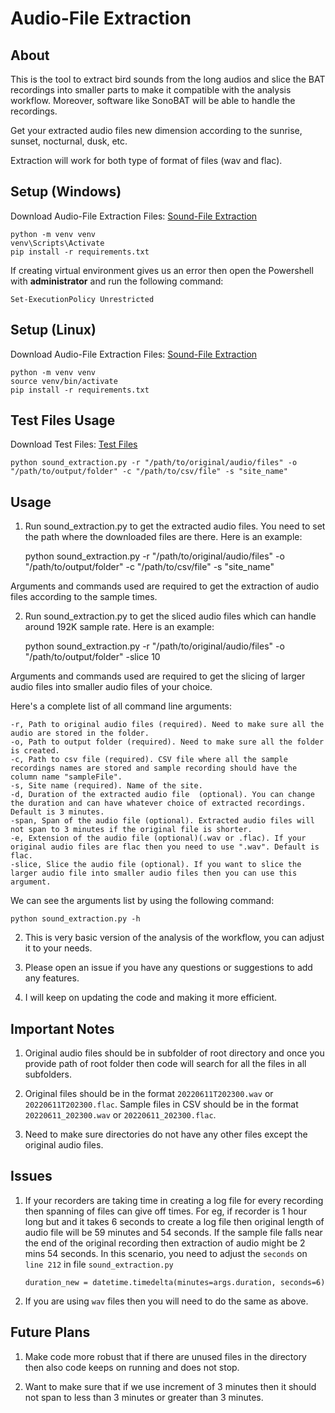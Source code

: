 # Audio-File Extraction

## About

This is the tool to extract bird sounds from the long audios and slice the BAT recordings into smaller parts to make it compatible with the analysis workflow. Moreover, software like SonoBAT will be able to handle the recordings.

Get your extracted audio files new dimension according to the sunrise, sunset, nocturnal, dusk, etc.

Extraction will work for both type of format of files (wav and flac).

## Setup (Windows)

Download Audio-File Extraction Files: [Sound-File Extraction](https://drive.google.com/file/d/1HX9Cz0I7uKsIPuhHCdB1lfCmbtFY_YxJ/view?usp=share_link)

    python -m venv venv
    venv\Scripts\Activate
    pip install -r requirements.txt

If creating virtual environment gives us an error then open the Powershell with <b>administrator</b> and run the following command:

    Set-ExecutionPolicy Unrestricted

## Setup (Linux)

Download Audio-File Extraction Files: [Sound-File Extraction](https://drive.google.com/file/d/1HX9Cz0I7uKsIPuhHCdB1lfCmbtFY_YxJ/view?usp=share_link)

    python -m venv venv
    source venv/bin/activate
    pip install -r requirements.txt

## Test Files Usage

Download Test Files: [Test Files](https://drive.google.com/file/d/1iBrAkaLagScc3kRuLkFw_2eUovGU2d8L/view?usp=share_link)

    python sound_extraction.py -r "/path/to/original/audio/files" -o "/path/to/output/folder" -c "/path/to/csv/file" -s "site_name"

## Usage

1.  Run sound_extraction.py to get the extracted audio files. You need to set the path where the downloaded files are there. Here is an example:

    python sound_extraction.py -r "/path/to/original/audio/files" -o "/path/to/output/folder" -c "/path/to/csv/file" -s "site_name"

Arguments and commands used are required to get the extraction of audio files according to the sample times.

2.  Run sound_extraction.py to get the sliced audio files which can handle around 192K sample rate. Here is an example:

    python sound_extraction.py -r "/path/to/original/audio/files" -o "/path/to/output/folder" -slice 10

Arguments and commands used are required to get the slicing of larger audio files into smaller audio files of your choice.

Here's a complete list of all command line arguments:

    -r, Path to original audio files (required). Need to make sure all the audio are stored in the folder.
    -o, Path to output folder (required). Need to make sure all the folder is created.
    -c, Path to csv file (required). CSV file where all the sample recordings names are stored and sample recording should have the column name "sampleFile".
    -s, Site name (required). Name of the site.
    -d, Duration of the extracted audio file  (optional). You can change the duration and can have whatever choice of extracted recordings. Default is 3 minutes.
    -span, Span of the audio file (optional). Extracted audio files will not span to 3 minutes if the original file is shorter.
    -e, Extension of the audio file (optional)(.wav or .flac). If your original audio files are flac then you need to use ".wav". Default is flac.
    -slice, Slice the audio file (optional). If you want to slice the larger audio file into smaller audio files then you can use this argument.

We can see the arguments list by using the following command:

    python sound_extraction.py -h

2. This is very basic version of the analysis of the workflow, you can adjust it to your needs.

3. Please open an issue if you have any questions or suggestions to add any features.

4. I will keep on updating the code and making it more efficient.

## Important Notes

1. Original audio files should be in subfolder of root directory and once you provide path of root folder then code will search for all the files in all subfolders.

2. Original files should be in the format `20220611T202300.wav` or `20220611T202300.flac`. Sample files in CSV should be in the format `20220611_202300.wav` or `20220611_202300.flac`.

3. Need to make sure directories do not have any other files except the original audio files.

## Issues

1. If your recorders are taking time in creating a log file for every recording then spanning of files can give off times. For eg, if recorder is 1 hour long but and it takes 6 seconds to create a log file then original length of audio file will be 59 minutes and 54 seconds. If the sample file falls near the end of the original recording then extraction of audio might be 2 mins 54 seconds. In this scenario, you need to adjust the `seconds` on `line 212` in file `sound_extraction.py`

   `duration_new = datetime.timedelta(minutes=args.duration, seconds=6)`

2. If you are using `wav` files then you will need to do the same as above.

## Future Plans

1. Make code more robust that if there are unused files in the directory then also code keeps on running and does not stop.

2. Want to make sure that if we use increment of 3 minutes then it should not span to less than 3 minutes or greater than 3 minutes.
